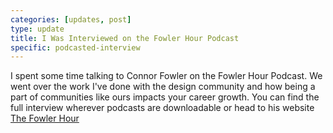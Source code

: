 ```yaml
---
categories: [updates, post]
type: update
title: I Was Interviewed on the Fowler Hour Podcast
specific: podcasted-interview
---
```

I spent some time talking to Connor Fowler on the Fowler
Hour Podcast. We went over the work I've done with the design community and how
being a part of communities like ours impacts your career growth. You can find
the full interview wherever podcasts are downloadable or head to his website
[The Fowler Hour](https://connorfowler.com/the-fowler-hour)




